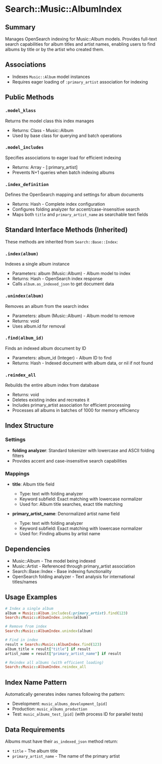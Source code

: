 # Search::Music::AlbumIndex

## Summary
Manages OpenSearch indexing for Music::Album models. Provides full-text search capabilities for album titles and artist names, enabling users to find albums by title or by the artist who created them.

## Associations
- Indexes `Music::Album` model instances
- Requires eager loading of `:primary_artist` association for indexing

## Public Methods

### `.model_klass`
Returns the model class this index manages
- Returns: Class - Music::Album
- Used by base class for querying and batch operations

### `.model_includes`
Specifies associations to eager load for efficient indexing
- Returns: Array - [:primary_artist]
- Prevents N+1 queries when batch indexing albums

### `.index_definition`
Defines the OpenSearch mapping and settings for album documents
- Returns: Hash - Complete index configuration
- Configures folding analyzer for accent/case-insensitive search
- Maps both `title` and `primary_artist_name` as searchable text fields

## Standard Interface Methods (Inherited)
These methods are inherited from `Search::Base::Index`:

### `.index(album)`
Indexes a single album instance
- Parameters: album (Music::Album) - Album model to index
- Returns: Hash - OpenSearch index response
- Calls `album.as_indexed_json` to get document data

### `.unindex(album)`
Removes an album from the search index
- Parameters: album (Music::Album) - Album model to remove
- Returns: void
- Uses album.id for removal

### `.find(album_id)`
Finds an indexed album document by ID
- Parameters: album_id (Integer) - Album ID to find
- Returns: Hash - Indexed document with album data, or nil if not found

### `.reindex_all`
Rebuilds the entire album index from database
- Returns: void
- Deletes existing index and recreates it
- Includes primary_artist association for efficient processing
- Processes all albums in batches of 1000 for memory efficiency

## Index Structure

### Settings
- **folding analyzer**: Standard tokenizer with lowercase and ASCII folding filters
- Provides accent and case-insensitive search capabilities

### Mappings
- **title**: Album title field
  - Type: text with folding analyzer
  - Keyword subfield: Exact matching with lowercase normalizer
  - Used for: Album title searches, exact title matching

- **primary_artist_name**: Denormalized artist name field
  - Type: text with folding analyzer
  - Keyword subfield: Exact matching with lowercase normalizer
  - Used for: Finding albums by artist name

## Dependencies
- Music::Album - The model being indexed
- Music::Artist - Referenced through primary_artist association
- Search::Base::Index - Base indexing functionality
- OpenSearch folding analyzer - Text analysis for international titles/names

## Usage Examples

```ruby
# Index a single album
album = Music::Album.includes(:primary_artist).find(123)
Search::Music::AlbumIndex.index(album)

# Remove from index
Search::Music::AlbumIndex.unindex(album)

# Find in index
result = Search::Music::AlbumIndex.find(123)
album_title = result["title"] if result
artist_name = result["primary_artist_name"] if result

# Reindex all albums (with efficient loading)
Search::Music::AlbumIndex.reindex_all
```

## Index Name Pattern
Automatically generates index names following the pattern:
- Development: `music_albums_development_[pid]`
- Production: `music_albums_production`
- Test: `music_albums_test_[pid]` (with process ID for parallel tests)

## Data Requirements
Albums must have their `as_indexed_json` method return:
- `title` - The album title
- `primary_artist_name` - The name of the primary artist 
